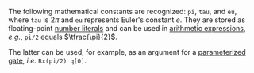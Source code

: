 The following mathematical constants are recognized:
`pi`, `tau`, and `eu`, where `tau` is $2\pi$ and `eu` represents Euler's constant $e$.
They are stored as floating-point [number literals](../tokens/literals.md)
and can be used in [arithmetic expressions](../tokens/operators_and_punctuators),
_e.g._, `pi/2` equals $\tfrac{\pi}{2}$. 

The latter can be used, for example, as an argument for a [parameterized gate](../statements/gates.md),
_i.e._ `Rx(pi/2) q[0]`.
